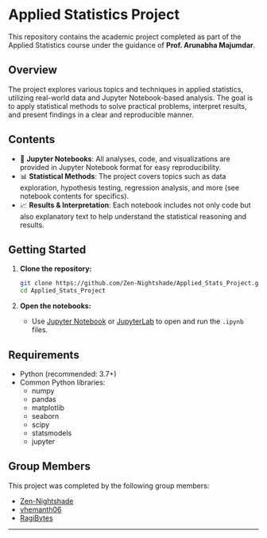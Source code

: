 # Applied Statistics Project

This repository contains the academic project completed as part of the Applied Statistics course under the guidance of **Prof. Arunabha Majumdar**.

## Overview

The project explores various topics and techniques in applied statistics, utilizing real-world data and Jupyter Notebook-based analysis. The goal is to apply statistical methods to solve practical problems, interpret results, and present findings in a clear and reproducible manner.

## Contents

- 📓 **Jupyter Notebooks**: All analyses, code, and visualizations are provided in Jupyter Notebook format for easy reproducibility.
- 📊 **Statistical Methods**: The project covers topics such as data exploration, hypothesis testing, regression analysis, and more (see notebook contents for specifics).
- 📈 **Results & Interpretation**: Each notebook includes not only code but also explanatory text to help understand the statistical reasoning and results.

## Getting Started

1. **Clone the repository:**
   ```bash
   git clone https://github.com/Zen-Nightshade/Applied_Stats_Project.git
   cd Applied_Stats_Project
   ```

2. **Open the notebooks:**
   - Use [Jupyter Notebook](https://jupyter.org/) or [JupyterLab](https://jupyter.org/) to open and run the `.ipynb` files.

## Requirements

- Python (recommended: 3.7+)
- Common Python libraries:
  - numpy
  - pandas
  - matplotlib
  - seaborn
  - scipy
  - statsmodels
  - jupyter

## Group Members

This project was completed by the following group members:

- [Zen-Nightshade](https://github.com/Zen-Nightshade)
- [vhemanth06](https://github.com/vhemanth06)
- [RagiBytes](https://github.com/RagiBytes)
---
